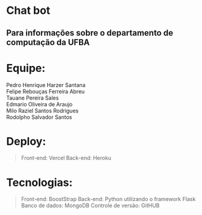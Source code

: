 # Chat bot 
## Para informações sobre o departamento de computação da UFBA
# Equipe:

Pedro Henrique Harzer Santana <br>
Felipe Rebouças Ferreira Abreu <br>
Tauane Pereira Sales <br>
Edmario Oliveira de Araujo<br>
Milo Raziel Santos Rodrigues<br>
Rodolpho Salvador Santos <br>

# Deploy:

>Front-end: Vercel
>Back-end: Heroku

# Tecnologias:

>Front-end: BoostStrap
>Back-end: Python utilizando o framework Flask
>Banco de dados: MongoDB
>Controle de versão: GitHUB
